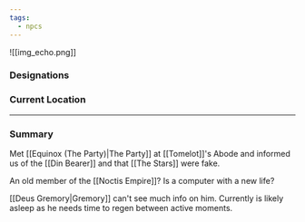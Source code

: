 ```yaml
---
tags:
  - npcs
---
```

![[img_echo.png]]

### Designations


### Current Location


___
### Summary
Met [[Equinox (The Party)|The Party]] at [[Tomelot]]'s Abode and informed us of the [[Din Bearer]] and that [[The Stars]] were fake.

An old member of the [[Noctis Empire]]? Is a computer with a new life?

[[Deus Gremory|Gremory]] can't see much info on him. Currently is likely asleep as he needs time to regen between active moments. 